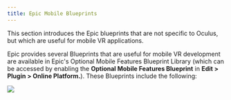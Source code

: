 ```yaml
---
title: Epic Mobile Blueprints
---
```


This section introduces the Epic blueprints that are not specific to Oculus, but which are useful for mobile VR applications. 

Epic provides several Blueprints that are useful for mobile VR development are available in Epic's Optional Mobile Features Blueprint Library (which can be accessed by enabling the **Optional Mobile Features Blueprint** in **Edit &gt; Plugin &gt; Online Platform.**). These Blueprints include the following:

![](/images/documentationunreallatestconceptsunreal-blueprints-epic-mobile-0.png)

